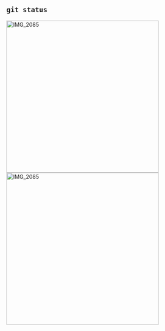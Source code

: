 ## `git status`
<img src="https://github.com/user-attachments/assets/623f905b-ac5d-4280-bed1-0e7b2c824254" alt="IMG_2085" width="400" />

<br>

<img src="https://github.com/user-attachments/assets/93539d76-7891-4d7e-aef0-d332296bced8" alt="IMG_2085" width="400" />
